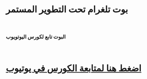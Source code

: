 <h1> بوت تلغرام تحت التطوير المستمر</h1><br>
<h3>البوت تابع لكورس اليوتويوب</h3><br>
<h1><a href="https://www.youtube.com/watch?v=QUhUxLPbrDo&list=PL-1UAVDVI3ffP10PyEF12HFnLK-MmKBDE">اضغط هنا لمتابعة الكورس في يوتيوب</a></h1>
